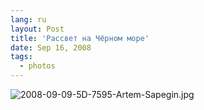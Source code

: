 ```yaml
---
lang: ru
layout: Post
title: 'Рассвет на Чёрном море'
date: Sep 16, 2008
tags:
  - photos
---
```


![2008-09-09-5D-7595-Artem-Sapegin.jpg](photo://594)
